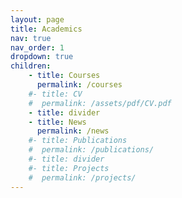 ```yaml
---
layout: page
title: Academics
nav: true
nav_order: 1
dropdown: true
children: 
    - title: Courses
      permalink: /courses
    #- title: CV
    #  permalink: /assets/pdf/CV.pdf 
    - title: divider
    - title: News
      permalink: /news
    #- title: Publications
    #  permalink: /publications/
    #- title: divider
    #- title: Projects
    #  permalink: /projects/
---
```

